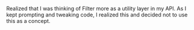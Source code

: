 Realized that I was thinking of Filter more as a utility layer in my API. As I kept prompting and tweaking code, I realized this and decided not to use this as a concept.